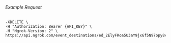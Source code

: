 
###### Example Request
```curl \
-XDELETE \
-H "Authorization: Bearer {API_KEY}" \
-H "Ngrok-Version: 2" \
https://api.ngrok.com/event_destinations/ed_2ElyFRoa5U3aY9jxGf5N97opy8v
